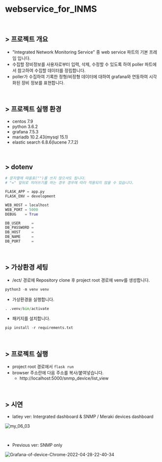 # webservice_for_INMS

</br>

## > 프로젝트 개요

- "Integrated Network Monitoring Service" 중 web service 파트의 기본 프레임 입니다.
- 수집할 장비정보를 사용자로부터 입력, 삭제, 수정할 수 있도록 하여 poller 파트에서 참고하여 수집할 데이터를 정립합니다.
- poller가 수집하여 기록한 정형/비정형 데이터에 대하여 grafana와 연동하여 시각화된 장비 정보를 표현합니다.

</br>

## > 프로젝트 실행 환경

- centos 7.9
- python 3.6.2
- grafana 7.5.3
- mariadb 10.2.43(mysql 15.1)
- elastic search 6.8.6(lucene 7.7.2)

</br>

## > dotenv

```py
# 문자열에 따옴표("")를 쓰지 않으셔도 됩니다.
# "=" 앞뒤로 띄어쓰기를 하는 경우 경우에 따라 적용되지 않을 수 있습니다.

FLASK_APP = app.py
FLASK_ENV = development

WEB_HOST = localhost
WEB_PORT = 5000
DEBUG    = True

DB_USER     =
DB_PASSWORD =
DB_HOST     =
DB_NAME     =
DB_PORT     =
```

</br>

## > 가상환경 세팅

- /ect/ 경로에 Repository clone 후 project root 경로에 venv를 생성합니다.

```py
python3 -m venv venv
```

- 가상환경을 실행합니다.

```py
. .venv/bin/activate
```

- 패키지를 설치합니다.

```py
pip install -r requirements.txt
```

</br>

## > 프로젝트 실행

- project root 경로에서 `flask run`
- browser 주소란에 다음 주소를 복사/붙여넣습니다.
  - http://localhost:5000/snmp_device/list_view

</br>

## > 시연

- latley ver: Intergrated dashboard & SNMP / Meraki devices dashboard

![my_06_03](https://user-images.githubusercontent.com/89192083/171776657-fb5f5370-0557-4ff7-b379-50695121758c.gif)

</br>

- Previous ver: SNMP only

![Grafana-of-device-Chrome-2022-04-28-22-40-34](https://user-images.githubusercontent.com/89192083/165766320-040d8700-98c8-4e9f-a4e5-6d585946da14.gif)

